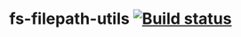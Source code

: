 # fs-filepath-utils [![Build status](https://ci.appveyor.com/api/projects/status/ydilcsd6bqpftc8a/branch/master?svg=true)](https://ci.appveyor.com/project/datNET/fs-filepath-utils/branch/master)
